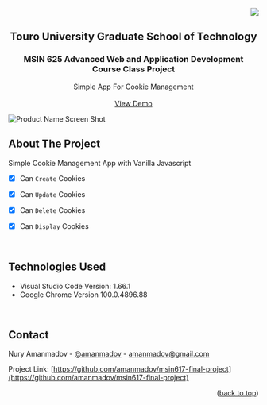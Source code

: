 <p align="right"><img src="https://img.shields.io/badge/License-MIT-yellow.svg"></p>


  <h2 align="center">Touro University Graduate School of Technology</h2>
  <h3 align="center">MSIN 625 Advanced Web and Application Development Course Class Project</h3>

  <p align="center">
    Simple App For Cookie Management
    <br/> <br/>
    <a href="https://amanmadov.github.io/cookie-crud/index.html">View Demo</a>
  </p>
</div>


![Product Name Screen Shot](https://amanmadov.github.io/msin617-final-project/images/screenshot.png)


<!-- ABOUT THE PROJECT -->
## About The Project

Simple Cookie Management App with Vanilla Javascript

- [x] Can `Create` Cookies
- [x] Can `Update` Cookies
- [x] Can `Delete` Cookies
- [x] Can `Display` Cookies



<br/>

## Technologies Used
 - Visual Studio Code Version: 1.66.1
 - Google Chrome Version 100.0.4896.88

<br/>


<!-- CONTACT -->
## Contact

Nury Amanmadov - [@amanmadov](https://twitter.com/amanmadov) - amanmadov@gmail.com

Project Link: [https://github.com/amanmadov/msin617-final-project](https://github.com/amanmadov/msin617-final-project)

<p align="right">(<a href="#top">back to top</a>)</p>

